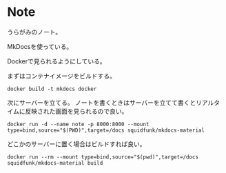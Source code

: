 # Note

うらがみのノート。

MkDocsを使っている。

Dockerで見られるようにしている。

まずはコンテナイメージをビルドする。

```
docker build -t mkdocs docker
```

次にサーバーを立てる。
ノートを書くときはサーバーを立てて書くとリアルタイムに反映された画面を見られるので良い。

```
docker run -d --name note -p 8000:8000 --mount type=bind,source="$(PWD)",target=/docs squidfunk/mkdocs-material
```

どこかのサーバーに置く場合はビルドすれば良い。

```
docker run --rm --mount type=bind,source="$(pwd)",target=/docs squidfunk/mkdocs-material build
```

